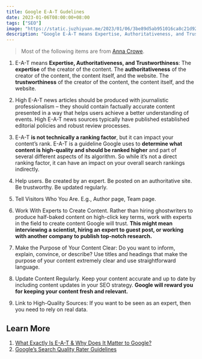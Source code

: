```yaml
---
title: Google E-A-T Gudelines
date: 2023-01-06T08:00:00+08:00
tags: ["SEO"]
image: "https://static.juzhiyuan.me/2023/01/06/3be89d5ab951016ca8c21d92c6bd1f00.png?format=webp"
description: "Google E-A-T means Expertise, Authoritativeness, and Trustworthiness. It is a guideline Google uses to determine what content is high-quality and should be ranked higher and part of several different aspects of its algorithm. So while it’s not a direct ranking factor, it can have an impact on your overall search rankings indirectly."
---
```


> Most of the following items are from [Anna Crowe](https://www.searchenginejournal.com/author/anna-crowe/).

1. E-A-T means **Expertise, Authoritativeness, and Trustworthiness**: The **expertise** of the creator of the content. The **authoritativeness** of the creator of the content, the content itself, and the website. The **trustworthiness** of the creator of the content, the content itself, and the website.

2. High E-A-T news articles should be produced with journalistic professionalism – they should contain factually accurate content presented in a way that helps users achieve a better understanding of events. High E-A-T news sources typically have published established editorial policies and robust review processes.

3. E-A-T **is not technically a ranking factor**, but it can impact your content’s rank. E-A-T is a guideline Google uses to **determine what content is high-quality and should be ranked higher** and part of several different aspects of its algorithm. So while it’s not a direct ranking factor, it can have an impact on your overall search rankings indirectly.

4. Help users. Be created by an expert. Be posted on an authoritative site. Be trustworthy. Be updated regularly.

5. Tell Visitors Who You Are. E.g., Author page, Team page.

6. Work With Experts to Create Content. Rather than hiring ghostwriters to produce half-baked content on high-click key terms, work with experts in the field to create content Google will trust. **This might mean interviewing a scientist, hiring an expert to guest post, or working with another company to publish top-notch research.**

7. Make the Purpose of Your Content Clear: Do you want to inform, explain, convince, or describe? Use titles and headings that make the purpose of your content extremely clear and use straightforward language.

8. Update Content Regularly. Keep your content accurate and up to date by including content updates in your SEO strategy. **Google will reward you for keeping your content fresh and relevant.**

9. Link to High-Quality Sources: If you want to be seen as an expert, then you need to rely on real data.

## Learn More

1. [What Exactly Is E-A-T & Why Does It Matter to Google?](https://www.searchenginejournal.com/google-eat/what-is-it/)
2. [Google’s Search Quality Rater Guidelines](https://static.googleusercontent.com/media/guidelines.raterhub.com/en//searchqualityevaluatorguidelines.pdf)